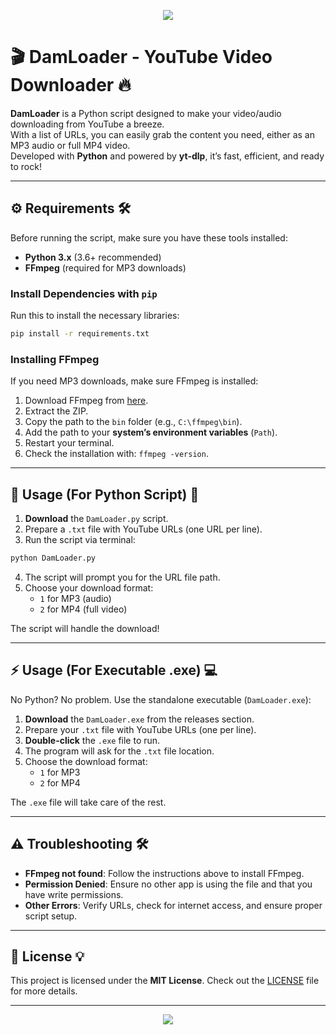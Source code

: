 <p align="center">
  <img src="https://capsule-render.vercel.app/api?type=waving&color=0d0221,240046,3c096c,5a189a,7209b7&height=180&section=header&text=DamLoader&fontColor=ffffff&fontSize=40&animation=fadeIn" />
</p>

# 🎬 **DamLoader** - YouTube Video Downloader 🔥

**DamLoader** is a Python script designed to make your video/audio downloading from YouTube a breeze.  
With a list of URLs, you can easily grab the content you need, either as an MP3 audio or full MP4 video.  
Developed with **Python** and powered by **yt-dlp**, it’s fast, efficient, and ready to rock!

---

## ⚙️ **Requirements** 🛠️

Before running the script, make sure you have these tools installed:

- **Python 3.x** (3.6+ recommended)  
- **FFmpeg** (required for MP3 downloads)

### Install Dependencies with `pip`

Run this to install the necessary libraries:

```bash
pip install -r requirements.txt
```

### Installing FFmpeg

If you need MP3 downloads, make sure FFmpeg is installed:

1. Download FFmpeg from [here](https://www.gyan.dev/ffmpeg/builds/ffmpeg-release-essentials.zip).
2. Extract the ZIP.
3. Copy the path to the `bin` folder (e.g., `C:\ffmpeg\bin`).
4. Add the path to your **system’s environment variables** (`Path`).
5. Restart your terminal.
6. Check the installation with: `ffmpeg -version`.

---

## 🏃 **Usage (For Python Script)** 🚀

1. **Download** the `DamLoader.py` script.
2. Prepare a `.txt` file with YouTube URLs (one URL per line).
3. Run the script via terminal:

```bash
python DamLoader.py
```

4. The script will prompt you for the URL file path.
5. Choose your download format:
   - `1` for MP3 (audio)
   - `2` for MP4 (full video)

The script will handle the download!

---

## ⚡ **Usage (For Executable .exe)** 💻

No Python? No problem. Use the standalone executable (`DamLoader.exe`):

1. **Download** the `DamLoader.exe` from the releases section.
2. Prepare your `.txt` file with YouTube URLs (one per line).
3. **Double-click** the `.exe` file to run.
4. The program will ask for the `.txt` file location.
5. Choose the download format:
   - `1` for MP3
   - `2` for MP4

The `.exe` file will take care of the rest.

---

## ⚠️ **Troubleshooting** 🛠️

- **FFmpeg not found**: Follow the instructions above to install FFmpeg.
- **Permission Denied**: Ensure no other app is using the file and that you have write permissions.
- **Other Errors**: Verify URLs, check for internet access, and ensure proper script setup.

---

## 🖤 **License** 💡

This project is licensed under the **MIT License**. Check out the [LICENSE](LICENSE) file for more details.

---

<p align="center">
  <img src="https://capsule-render.vercel.app/api?type=waving&color=0d0221,240046,3c096c,5a189a,7209b7&height=100&section=footer" />
</p>
